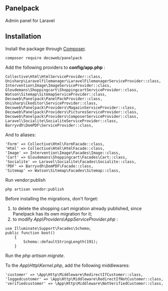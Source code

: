 ## Panelpack

Admin panel for Laravel

## Installation

Install the package through [Composer](http://getcomposer.org/). 

    composer require decoweb/panelpack

Add the following providers to **config/app.php** :
```
Collective\Html\HtmlServiceProvider::class,
Unisharp\Laravelfilemanager\LaravelFilemanagerServiceProvider::class,
Intervention\Image\ImageServiceProvider::class,
Gloudemans\Shoppingcart\ShoppingcartServiceProvider::class,
Watson\Sitemap\SitemapServiceProvider::class,
Decoweb\Panelpack\PanelPackProvider::class,
Unisharp\Ckeditor\ServiceProvider::class,
Decoweb\Panelpack\Providers\MagazinServiceProvider::class,
Decoweb\Panelpack\Providers\PicturesServiceProvider::class,
Decoweb\Panelpack\Providers\ComposerServiceProvider::class,
Laravel\Socialite\SocialiteServiceProvider::class,
Barryvdh\DomPDF\ServiceProvider::class,
```
And to aliases:
```
'Form' => Collective\Html\FormFacade::class,
'Html' => Collective\Html\HtmlFacade::class,
'Image' => Intervention\Image\Facades\Image::class,
'Cart' => Gloudemans\Shoppingcart\Facades\Cart::class,
'Socialite' => Laravel\Socialite\Facades\Socialite::class,
'PDF' => Barryvdh\DomPDF\Facade::class,
'Sitemap' => Watson\Sitemap\Facades\Sitemap::class,
```

Run vendor:publish
```
php artisan vendor:publish
```
Before installing the migrations, don't forget:
1) to delete the shopping cart migration already published, since Panelpack has its own migration for it;
2) to modify _App\Providers\AppServiceProvider.php_ :
```
use Illuminate\Support\Facades\Schema;
public function boot()
    {
        Schema::defaultStringLength(191);
    }
```
Run the _php artisan migrate_.

To the _App\Http\Kernel.php_, add the following middlewares:
```
'customer' => \App\Http\Middleware\RedirectIfCustomer::class,
'loggedcustomer' => \App\Http\Middleware\RedirectIfNotCustomer::class,
'verifiedcustomer' => \App\Http\Middleware\NotVerifiedCustomer::class,
```